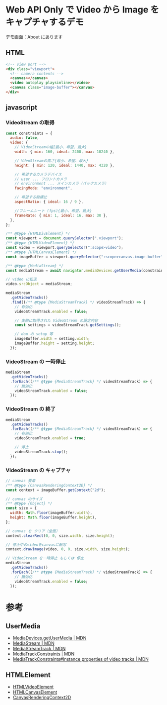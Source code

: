 # Web API Only で Video から Image をキャプチャするデモ

デモ画面：About にあります

## HTML

```html
<!-- view port -->
<div class="viewport">
  <!-- camera contents -->
  <canvas></canvas>
  <video autoplay playsinline></video>
  <canvas class="image-buffer"></canvas>
</div>
```

## javascript

### VideoStream の取得

```javascript
const constraints = {
  audio: false,
  video: {
    // VideoStreamの幅{最小、希望、最大}
    width: { min: 160, ideal: 2400, max: 10240 },

    // VdeoStreamの高さ{最小、希望、最大}
    height: { min: 120, ideal: 1440, max: 4320 },

    // 希望するカメラデバイス
    // user ... フロントカメラ
    // environment ... メインカメラ（バックカメラ）
    facingMode: "environment",

    // 希望する縦横比
    aspectRatio: { ideal: 16 / 9 },

    //フレームレート (fps){最小、希望、最大}
    frameRate: { min: 1, ideal: 16, max: 30 },
  },
};

/** @type {HTMLDivElement} */
const viewport = document.querySelector(".viewport");
/** @type {HTMLVideoElement} */
const video = viewport.querySelector(":scope>video");
/** @type {HTMLCanvasElement} */
const imageBuffer = viewport.querySelector(":scope>canvas.image-buffer");

/** @type {MediaStream} */
const mediaStream = await navigator.mediaDevices.getUserMedia(constraints);

// video に転送
video.srcObject = mediaStream;

mediaStream
  .getVideoTracks()
  .find((/** @type {MediaStreamTrack} */ videoStreamTrack) => {
    // 有効化
    videoStreamTrack.enabled = false;

    // 実際に取得された VideoStream の設定内容
    const settings = videoStreamTrack.getSettings();

    // dom の setup 等
    imageBuffer.width = setting.width;
    imageBuffer.height = setting.height;
  });
```

### VideoStream の 一時停止

```javascript
mediaStream
  .getVideoTracks()
  .forEach((/** @type {MediaStreamTrack} */ videoStreamTrack) => {
    // 無効化
    videoStreamTrack.enabled = false;
  });
```

### VideoStream の 終了

```javascript
mediaStream
  .getVideoTracks()
  .forEach((/** @type {MediaStreamTrack} */ videoStreamTrack) => {
    // 有効化
    videoStreamTrack.enabled = true;

    // 停止
    videoStreamTrack.stop();
  });
```

### VideoStream の キャプチャ

```javascript
// canvas 要素
/** @type {CanvasRenderingContext2D} */
const context = imageBuffer.getContext("2d");

// canvas のサイズ
/** @type {Object} */
const size = {
  width: Math.floor(imageBuffer.width),
  height: Math.floor(imageBuffer.height),
};

// canvas を クリア（全面）
context.clearRect(0, 0, size.width, size.height);

// 停止中のvideoをcanvasに転写
context.drawImage(video, 0, 0, size.width, size.height);

// VideoStream を一時停止 もしくは 停止
mediaStream
  .getVideoTracks()
  .forEach((/** @type {MediaStreamTrack} */ videoStreamTrack) => {
    // 無効化
    videoStreamTrack.enabled = false;
  });
```

# 参考

## UserMedia

- [MediaDevices.getUserMedia | MDN](https://developer.mozilla.org/ja/docs/Web/API/MediaDevices/getUserMedia)
- [MediaStream | MDN](https://developer.mozilla.org/ja/docs/Web/API/MediaStream)
- [MediaStreamTrack | MDN](https://developer.mozilla.org/ja/docs/Web/API/MediaStreamTrack)
- [MediaTrackConstraints | MDN](https://developer.mozilla.org/en-US/docs/Web/API/MediaTrackConstraints)
- [MediaTrackConstraints#Instance properties of video tracks | MDN](https://developer.mozilla.org/en-US/docs/Web/API/MediaTrackConstraints#instance_properties_of_video_tracks)

## HTMLElement

- [HTMLVideoElement](https://developer.mozilla.org/ja/docs/Web/API/HTMLVideoElement)
- [HTMLCanvasElement](https://developer.mozilla.org/ja/docs/Web/API/HTMLCanvasElement)
- [CanvasRenderingContext2D](https://developer.mozilla.org/ja/docs/Web/API/CanvasRenderingContext2D)
